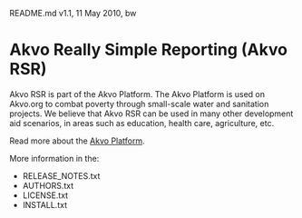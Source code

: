 README.md v1.1, 11 May 2010, bw

# Akvo Really Simple Reporting (Akvo RSR)

Akvo RSR is part of the Akvo Platform. The Akvo Platform is used on Akvo.org to combat poverty through small-scale water and sanitation projects. We believe that Akvo RSR can be used in many other development aid scenarios, in areas such as education, health care, agriculture, etc.

Read more about the [Akvo Platform](http://www.akvo.org/web/akvo_platform_overview).

More information in the:

* RELEASE_NOTES.txt
* AUTHORS.txt
* LICENSE.txt
* INSTALL.txt
